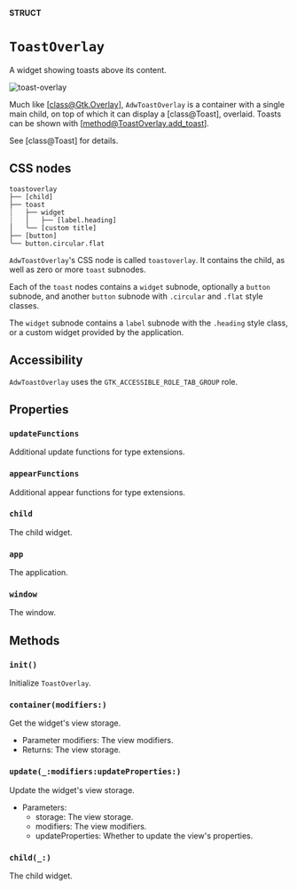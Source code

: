**STRUCT**

# `ToastOverlay`

A widget showing toasts above its content.

<picture><source srcset="toast-overlay-dark.png" media="(prefers-color-scheme: dark)"><img src="toast-overlay.png" alt="toast-overlay"></picture>

Much like [class@Gtk.Overlay], `AdwToastOverlay` is a container with a single
main child, on top of which it can display a [class@Toast], overlaid.
Toasts can be shown with [method@ToastOverlay.add_toast].

See [class@Toast] for details.

## CSS nodes

```
toastoverlay
├── [child]
├── toast
┊   ├── widget
┊   │   ├── [label.heading]
│   ╰── [custom title]
├── [button]
╰── button.circular.flat
```

`AdwToastOverlay`'s CSS node is called `toastoverlay`. It contains the child,
as well as zero or more `toast` subnodes.

Each of the `toast` nodes contains a `widget` subnode, optionally a `button`
subnode, and another `button` subnode with `.circular` and `.flat` style
classes.

The `widget` subnode contains a `label` subnode with the `.heading` style
class, or a custom widget provided by the application.

## Accessibility

`AdwToastOverlay` uses the `GTK_ACCESSIBLE_ROLE_TAB_GROUP` role.

## Properties
### `updateFunctions`

Additional update functions for type extensions.

### `appearFunctions`

Additional appear functions for type extensions.

### `child`

The child widget.

### `app`

The application.

### `window`

The window.

## Methods
### `init()`

Initialize `ToastOverlay`.

### `container(modifiers:)`

Get the widget's view storage.
- Parameter modifiers: The view modifiers.
- Returns: The view storage.

### `update(_:modifiers:updateProperties:)`

Update the widget's view storage.
- Parameters:
    - storage: The view storage.
    - modifiers: The view modifiers.
    - updateProperties: Whether to update the view's properties.

### `child(_:)`

The child widget.
